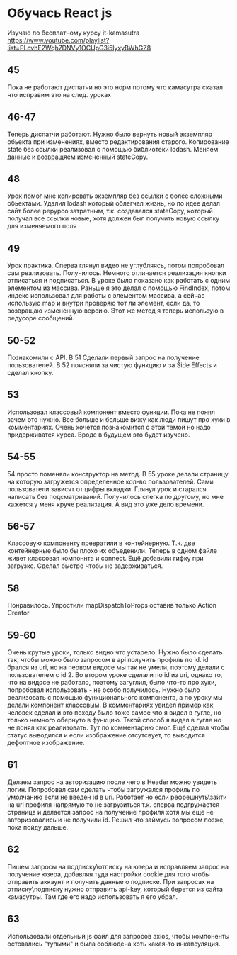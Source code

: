 # Обучась React js

Изучаю по бесплатному курсу it-kamasutra  
https://www.youtube.com/playlist?list=PLcvhF2Wqh7DNVy1OCUpG3i5lyxyBWhGZ8  
  
  
## 45  
Пока не работают диспатчи но это норм потому что камасутра сказал что исправим это на след. уроках
  

## 46-47  
Теперь диспатчи работают. Нужно было вернуть новый экземпляр обьекта при изменениях, вместо редактирования старого. Копирование state без ссылки реализовал с помощью библиотеки lodash. Меняем данные и возвращяем измененный stateCopy.
  

## 48  
Урок помог мне копировать экземпляр без ссылки с более сложными обьектами. Удалил lodash который облегчал жизнь, но по идее делал сайт более рерурсо затратным, т.к. создавался stateCopy, который получал все ссылки новые, хотя должен был получить новую ссылку для изменяемого поля  
  
  
## 49  
Урок практика. Сперва глянул видео не углубляясь, потом попробовал сам реализовать. Получилось. Немного отличается реализация кнопки отписаться и подписаться. В уроке было показано как работать с одним элементом из массива. Раньше я это делал с помощью FindIndex, потом индекс использовал для работы с элементом массива, а сейчас использую map и внутри проверяю тот ли элемент, если да, то возвращаю измененную версию. Этот же метод я теперь использую в редусоре сообщений.

## 50-52
Познакомили с API. В 51 Сделали первый запрос на получение пользователей. В 52 поясняли за чистую функцию и за Side Effects и сделал кнопку.

## 53
Использовал классовый компонент вместо функции. Пока не понял зачем это нужно. Все больше и больше вижу как люди пишут про хуки в комментариях. Очень хочется познакомится с этой темой но надо придерживатся курса. Вроде в будущем это будет изучено.

## 54-55
54 просто поменяли конструктор на метод. В 55 уроке делали страницу на которую загружется определенное кол-во пользователей. Сами пользователи зависят от цифры вкладки. Глянул урок и старался написать без подсматриваний. Получилось слегка по другому, но мне кажется у меня круче реализация. А вид это уже дело времени.

## 56-57 
Классовую компоненту превратили в контейнерную. Т.к. две контейнерные было бы плохо их объеденили. Теперь в одном файле живет классовая компоннта и connect. Ещё добавили гифку при загрузке. Сделал быстро чтобы не задерживаться.

## 58 
Понравилось. Упростили mapDispatchToProps оставив только Action Creator

## 59-60
Очень крутые уроки, только видно что устарело. Нужно было сделать так, чтобы можно было запросом в api получить профиль по id. id брался из uri, но на первом видосе мы так не умели, поэтому делали с пользователем с id 2. Во втором уроке сделали по id из uri, однако то, что на видосе не работало, поэтому загуглил, было что-то про хуки, попробовал использовать - не особо получилось. Нужно было реализовать с помощью функционального компонента, а по уроку мы делали компонент классовым. В комментариях увидел пример как человек сделал и это походу было тоже самое что я видел в гугле, но только немного обернуто в функцию. Такой способ я видел в гугле но не понял как реализовать. Тут по комментарию смог. Ещё сделал чтобы статус выводился и если изображение отсутсвует, то выводится дефолтное изображение.

## 61 
Делаем запрос на авторизацию после чего в Header можно увидеть логин. Попробовал сам сделать чтобы загружался профиль по умолчанию если не введен id в uri. Работает но если рефрешнуть\зайти на url профиля напрямую то не загрузиться т.к. сперва подгружается страница и делается запрос на получение профиля хотя мы ещё не авторизовались и не получили id. Решил что займусь вопросом позже, пока пойду дальше.

## 62
Пишем запросы на подписку\отписку на юзера и исправляем запрос на получение юзера, добавляя туда настройки cookie для того чтобы отправить аккаунт и получить данные о подписке. При запросах на отписку\подписку нужно отправить api-key, который берется из сайта камасутры. Там где его надо использовать я его убрал.

## 63 
Использовали отдельный js файл для запросов axios, чтобы компоненты остовались "тупыми" и была соблюдена хоть какая-то инкапсуляция.